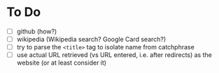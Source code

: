 
# To Do

 - [ ] github (how?)
 - [ ] wikipedia (Wikipedia search?  Google Card search?)
 - [ ] try to parse the `<title>` tag to isolate name from catchphrase
 - [ ] use actual URL retrieved (vs URL entered, i.e. after redirects) as the website (or at least consider it)
